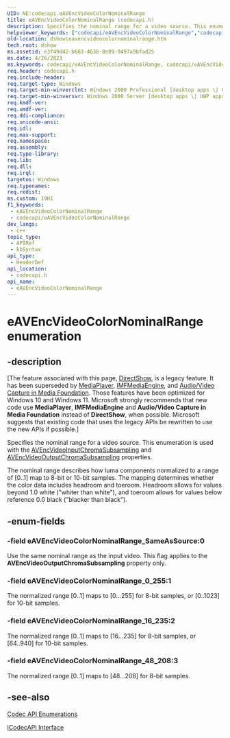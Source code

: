 ```yaml
---
UID: NE:codecapi.eAVEncVideoColorNominalRange
title: eAVEncVideoColorNominalRange (codecapi.h)
description: Specifies the nominal range for a video source. This enumeration is used with the AVEncVideoInputChromaSubsampling and AVEncVideoOutputChromaSubsampling properties.
helpviewer_keywords: ["codecapi/eAVEncVideoColorNominalRange","codecapi/eAVEncVideoColorNominalRange_0_255","codecapi/eAVEncVideoColorNominalRange_16_235","codecapi/eAVEncVideoColorNominalRange_48_208","codecapi/eAVEncVideoColorNominalRange_SameAsSource","dshow.eavencvideocolornominalrange","eAVEncVideoColorNominalRange","eAVEncVideoColorNominalRange enumeration [DirectShow]","eAVEncVideoColorNominalRangeEnumeration","eAVEncVideoColorNominalRange_0_255","eAVEncVideoColorNominalRange_16_235","eAVEncVideoColorNominalRange_48_208","eAVEncVideoColorNominalRange_SameAsSource"]
old-location: dshow\eavencvideocolornominalrange.htm
tech.root: dshow
ms.assetid: e3f49d42-b683-463b-8e09-9497a9bfad25
ms.date: 4/26/2023
ms.keywords: codecapi/eAVEncVideoColorNominalRange, codecapi/eAVEncVideoColorNominalRange_0_255, codecapi/eAVEncVideoColorNominalRange_16_235, codecapi/eAVEncVideoColorNominalRange_48_208, codecapi/eAVEncVideoColorNominalRange_SameAsSource, dshow.eavencvideocolornominalrange, eAVEncVideoColorNominalRange, eAVEncVideoColorNominalRange enumeration [DirectShow], eAVEncVideoColorNominalRangeEnumeration, eAVEncVideoColorNominalRange_0_255, eAVEncVideoColorNominalRange_16_235, eAVEncVideoColorNominalRange_48_208, eAVEncVideoColorNominalRange_SameAsSource
req.header: codecapi.h
req.include-header: 
req.target-type: Windows
req.target-min-winverclnt: Windows 2000 Professional [desktop apps \| UWP apps]
req.target-min-winversvr: Windows 2000 Server [desktop apps \| UWP apps]
req.kmdf-ver: 
req.umdf-ver: 
req.ddi-compliance: 
req.unicode-ansi: 
req.idl: 
req.max-support: 
req.namespace: 
req.assembly: 
req.type-library: 
req.lib: 
req.dll: 
req.irql: 
targetos: Windows
req.typenames: 
req.redist: 
ms.custom: 19H1
f1_keywords:
 - eAVEncVideoColorNominalRange
 - codecapi/eAVEncVideoColorNominalRange
dev_langs:
 - c++
topic_type:
 - APIRef
 - kbSyntax
api_type:
 - HeaderDef
api_location:
 - codecapi.h
api_name:
 - eAVEncVideoColorNominalRange
---
```


# eAVEncVideoColorNominalRange enumeration


## -description

\[The feature associated with this page, [DirectShow](/windows/win32/directshow/directshow), is a legacy feature. It has been superseded by [MediaPlayer](/uwp/api/Windows.Media.Playback.MediaPlayer), [IMFMediaEngine](/windows/win32/api/mfmediaengine/nn-mfmediaengine-imfmediaengine), and [Audio/Video Capture in Media Foundation](windows/win32/medfound/audio-video-capture-in-media-foundation). Those features have been optimized for Windows 10 and Windows 11. Microsoft strongly recommends that new code use **MediaPlayer**, **IMFMediaEngine** and **Audio/Video Capture in Media Foundation** instead of **DirectShow**, when possible. Microsoft suggests that existing code that uses the legacy APIs be rewritten to use the new APIs if possible.\]

Specifies the nominal range for a video source. This enumeration is used with the <a href="/windows/desktop/DirectShow/avencvideoinputchromasubsampling-property">AVEncVideoInputChromaSubsampling</a> and <a href="/windows/desktop/DirectShow/avencvideooutputchromasubsampling-property">AVEncVideoOutputChromaSubsampling</a> properties.



The nominal range describes how luma components normalized to a range of [0..1] map to 8-bit or 10-bit samples. The mapping determines whether the color data includes headroom and toeroom. Headroom allows for values beyond 1.0 white ("whiter than white"), and toeroom allows for values below reference 0.0 black ("blacker than black").

## -enum-fields

### -field eAVEncVideoColorNominalRange_SameAsSource:0

Use the same nominal range as the input video. This flag applies to the <b>AVEncVideoOutputChromaSubsampling</b> property only.

### -field eAVEncVideoColorNominalRange_0_255:1

The normalized range [0..1] maps to [0...255] for 8-bit samples, or [0..1023] for 10-bit samples.

### -field eAVEncVideoColorNominalRange_16_235:2

The normalized range [0..1] maps to [16...235] for 8-bit samples, or [64..940] for 10-bit samples.

### -field eAVEncVideoColorNominalRange_48_208:3   

The normalized range [0..1] maps to [48...208] for 8-bit samples.

## -see-also

<a href="/windows/desktop/DirectShow/codec-api-enumerations">Codec API Enumerations</a>



<a href="/windows/desktop/api/strmif/nn-strmif-icodecapi">ICodecAPI Interface</a>

